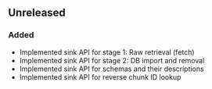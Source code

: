 ## Unreleased

### Added
- Implemented sink API for stage 1: Raw retrieval (fetch)
- Implemented sink API for stage 2: DB import and removal
- Implemented sink API for schemas and their descriptions
- Implemented sink API for reverse chunk ID lookup
